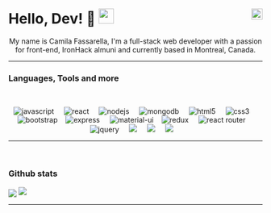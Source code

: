 # Hello, Dev! 🚀 <img src="https://raw.githubusercontent.com/MartinHeinz/MartinHeinz/master/wave.gif" width="30px"> <a href="https://www.linkedin.com/in/fassarella" target="_blank" rel="nofollow"><img align="right" alt="Camila's Linkedin Profile" width="22px" src="https://cdn.jsdelivr.net/npm/simple-icons@v3/icons/linkedin.svg" /></a>
<p align="center">My name is Camila Fassarella, I'm a full-stack web developer with a passion for front-end, IronHack almuni and currently based in Montreal, Canada.</p>
<hr>

### Languages, Tools and more
<br>
<p align="center"> 
  <img src="https://img.shields.io/badge/JavaScript-323330?style=for-the-badge&logo=javascript&logoColor=F7DF1E" alt="javascript"/> &nbsp; &nbsp;
  <img src="https://img.shields.io/badge/React-20232A?style=for-the-badge&logo=react&logoColor=61DAFB" alt="react" /> &nbsp; &nbsp;
  <img src="https://img.shields.io/badge/Node.js-43853D?style=for-the-badge&logo=node.js&logoColor=white" alt="nodejs"/> &nbsp; &nbsp;
  <img src="https://img.shields.io/badge/MongoDB-4EA94B?style=for-the-badge&logo=mongodb&logoColor=white" alt="mongodb"/> &nbsp; &nbsp;
  <img src="https://img.shields.io/badge/HTML5-E34F26?style=for-the-badge&logo=html5&logoColor=white" alt="html5" /> &nbsp; &nbsp;
  <img src="https://img.shields.io/badge/CSS3-1572B6?style=for-the-badge&logo=css3&logoColor=white" alt="css3" /> &nbsp; &nbsp;
  <img src="https://img.shields.io/badge/Bootstrap-563D7C?style=for-the-badge&logo=bootstrap&logoColor=white" alt="bootstrap" />&nbsp; &nbsp;
  <img src="https://img.shields.io/badge/Express.js-404D59?style=for-the-badge" alt="express" /> &nbsp; &nbsp;
  <img src="https://img.shields.io/badge/Material--UI-0081CB?style=for-the-badge&logo=material-ui&logoColor=white" alt="material-ui" />&nbsp; &nbsp;
  <img src="https://img.shields.io/badge/Redux-593D88?style=for-the-badge&logo=redux&logoColor=white" alt="redux"/> &nbsp; &nbsp;
  <img src="https://img.shields.io/badge/React_Router-CA4245?style=for-the-badge&logo=react-router&logoColor=white" alt="react router" /> &nbsp; &nbsp;
  <img src="https://img.shields.io/badge/jQuery-0769AD?style=for-the-badge&logo=jquery&logoColor=white" alt="jquery"/> &nbsp; &nbsp;
  <img src="https://img.shields.io/badge/Heroku-430098?style=for-the-badge&logo=heroku&logoColor=white" /> &nbsp; &nbsp;
  <img src="https://img.shields.io/badge/Netlify-00C7B7?style=for-the-badge&logo=netlify&logoColor=white" /> &nbsp; &nbsp;
  <img src="https://img.shields.io/badge/visualstudiocode-007ACC?style=for-the-badge&logo=visualstudiocode&logoColor=white"/> &nbsp; &nbsp;



</p>
<hr>
<br>

### Github stats
<img align="center" src="https://github-readme-stats.vercel.app/api?username=CamilaFass&show_icons=true&theme=dracula" /> <img src ="https://github-readme-stats.vercel.app/api/top-langs/?username=CamilaFass&layout=compact&hide_border=true&langs_count=10&hide=jupyter%20notebook,tex,css,php">
<hr>
<br>


